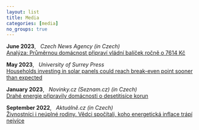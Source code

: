 ```yaml
---
layout: list
title: Media
categories: [media]
no_groups: true
---
```


**June 2023**, &nbsp; *Czech News Agency (in Czech)* <br> 
[Analýza: Průměrnou domácnost připraví vládní balíček ročně o 7614 Kč](https://www.ceskenoviny.cz/zpravy/analyza-prumernou-domacnost-pripravi-vladni-balicek-rocne-o-7614-kc/2379397)

**May 2023**, &nbsp; *University of Surrey Press* <br> 
[Households investing in solar panels could reach break-even point sooner than
expected](https://www.surrey.ac.uk/news/households-investing-solar-panels-could-reach-break-even-point-sooner-expected)

**January 2023**, &nbsp; *Novinky.cz (Seznam.cz) (in Czech)* <br> 
[Drahé energie připravily domácnosti o desetitisíce korun](https://www.novinky.cz/clanek/ekonomika-drahe-energie-pripravily-domacnosti-o-desetitisice-korun-40420339)

**September 2022**, &nbsp; *Aktuálně.cz (in Czech)* <br> 
[Živnostníci i neúplné rodiny. Vědci spočítali, koho energetická inflace trápí nejvíce](https://zpravy.aktualne.cz/finance/osvc-i-lide-z-malych-obci-analyza-ukazuje-kdo-je-nejvetsi-ob/r~b4aa3e9834f111eda3c0ac1f6b220ee8/)
